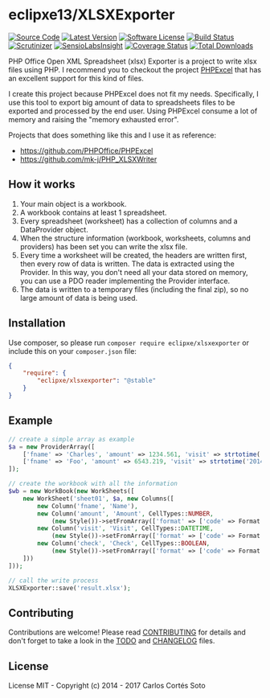 # eclipxe13/XLSXExporter

[![Source Code][badge-source]][source]
[![Latest Version][badge-release]][release]
[![Software License][badge-license]][license]
[![Build Status][badge-build]][build]
[![Scrutinizer][badge-quality]][quality]
[![SensioLabsInsight][badge-sensiolabs]][sensiolabs]
[![Coverage Status][badge-coverage]][coverage]
[![Total Downloads][badge-downloads]][downloads]

PHP Office Open XML Spreadsheet (xlsx) Exporter is a project to write xlsx files using PHP.
I recommend you to checkout the project [PHPExcel](https://github.com/PHPOffice/PHPExcel)
that has an excellent support for this kind of files.

I create this project because PHPExcel does not fit my needs.
Specifically, I use this tool to export big amount of data to spreadsheets
files to be exported and processed by the end user.
Using PHPExcel consume a lot of memory and raising the "memory exhausted error".

Projects that does something like this and I use it as reference:

 - https://github.com/PHPOffice/PHPExcel
 - https://github.com/mk-j/PHP_XLSXWriter

## How it works

1. Your main object is a workbook.
1. A workbook contains at least 1 spreadsheet.
1. Every spreadsheet (worksheet) has a collection of columns and a DataProvider object.
1. When the structure information (workbook, worksheets, columns and providers) has been set you can write the xlsx file.
1. Every time a worksheet will be created, the headers are written first, then every row of data is written. The data is extracted using the Provider. In this way, you don't need all your data stored on memory, you can use a PDO reader implementing the Provider interface.
1. The data is written to a temporary files (including the final zip), so no large amount of data is being used.

## Installation

Use composer, so please run `composer require eclipxe/xlsxexporter` or include this on your `composer.json` file:

```json
{
    "require": {
        "eclipxe/xlsxexporter": "@stable"
    }
}
```

## Example

```php
// create a simple array as example
$a = new ProviderArray([
    ['fname' => 'Charles', 'amount' => 1234.561, 'visit' => strtotime('2014-01-13 13:14:15'), 'check' => 1],
    ['fname' => 'Foo', 'amount' => 6543.219, 'visit' => strtotime('2014-12-31 23:59:59'), 'check' => 0],
]);

// create the workbook with all the information
$wb = new WorkBook(new WorkSheets([
    new WorkSheet('sheet01', $a, new Columns([
        new Column('fname', 'Name'),
        new Column('amount', 'Amount', CellTypes::NUMBER,
            (new Style())->setFromArray(['format' => ['code' => Format::FORMAT_COMMA_2DECS]])),
        new Column('visit', 'Visit', CellTypes::DATETIME,
            (new Style())->setFromArray(['format' => ['code' => Format::FORMAT_DATE_YMDHM]])),
        new Column('check', 'Check', CellTypes::BOOLEAN,
            (new Style())->setFromArray(['format' => ['code' => Format::FORMAT_YESNO]])),
    ]))
]));

// call the write process
XLSXExporter::save('result.xlsx');
```

## Contributing

Contributions are welcome! Please read [CONTRIBUTING][] for details
and don't forget to take a look in the [TODO][] and [CHANGELOG][] files.

## License

License MIT - Copyright (c) 2014 - 2017 Carlos Cortés Soto

[contributing]: https://github.com/eclipxe13/XLSXExporter/blob/master/CONTRIBUTING.md
[todo]: https://github.com/eclipxe13/XLSXExporter/blob/master/TODO.md
[changelog]: https://github.com/eclipxe13/XLSXExporter/blob/master/CHANGELOG.md

[source]: https://github.com/eclipxe13/XLSXExporter
[release]: https://github.com/eclipxe13/XLSXExporter/releases
[license]: https://github.com/eclipxe13/XLSXExporter/blob/master/LICENSE
[build]: https://travis-ci.org/eclipxe13/XLSXExporter?branch=master
[quality]: https://scrutinizer-ci.com/g/eclipxe13/XLSXExporter/
[sensiolabs]: https://insight.sensiolabs.com/projects/4bddd94b-1f59-4e22-8053-b6e98712da50
[coverage]: https://coveralls.io/github/eclipxe13/XLSXExporter?branch=master
[downloads]: https://packagist.org/packages/eclipxe/xlsxexporter

[badge-source]: http://img.shields.io/badge/source-eclipxe13/XLSXExporter-blue.svg?style=flat-square
[badge-release]: https://img.shields.io/github/release/eclipxe13/XLSXExporter.svg?style=flat-square
[badge-license]: https://img.shields.io/badge/license-MIT-brightgreen.svg?style=flat-square
[badge-build]: https://img.shields.io/travis/eclipxe13/XLSXExporter/master.svg?style=flat-square
[badge-quality]: https://img.shields.io/scrutinizer/g/eclipxe13/XLSXExporter/master.svg?style=flat-square
[badge-sensiolabs]: https://img.shields.io/sensiolabs/i/4bddd94b-1f59-4e22-8053-b6e98712da50.svg?style=flat-square
[badge-coverage]: https://coveralls.io/repos/github/eclipxe13/XLSXExporter/badge.svg?branch=master
[badge-downloads]: https://img.shields.io/packagist/dt/eclipxe/xlsxexporter.svg?style=flat-square
